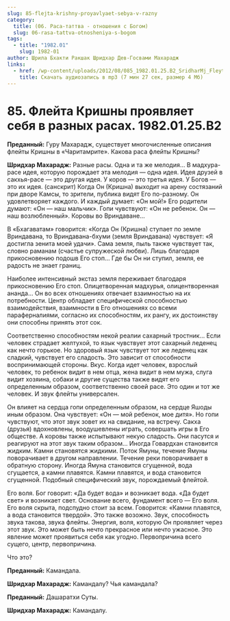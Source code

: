 ```yaml
---
slug: 85-flejta-krishny-proyavlyaet-sebya-v-razny
category:
  title: (06. Раса-таттва - отношения с Богом)
  slug: 06-rasa-tattva-otnosheniya-s-bogom
tags:
  - title: "1982.01"
    slug: 1982-01
author: Шрила Бхакти Ракшак Шридхар Дев-Госвами Махарадж
links:
  - href: /wp-content/uploads/2012/08/085_1982.01.25.B2_SridharMj_Fleyta_Krishny_proyavlyayet_sebya_v_raznyh_rasah.mp3
    title: Скачать аудиозапись в mp3 (7 мин 27 сек, размер 4 Мб)
---
```


# 85. Флейта Кришны проявляет себя в разных расах. 1982.01.25.B2

**Преданный:** Гуру Махарадж, существует многочисленные описания флейты Кришны в «Чаритамрите». Какова раса флейты Кришны?

**Шридхар Махарадж:** Разные расы. Одна и та же мелодия… В мадхура-расе идея, которую порождает эта мелодия — одна идея. Идея друзей в сакхья-расе — это другая идея. У коров — это третья идея. У Богов — это их идея. (санскрит) Когда Он (Кришна) выходит на арену состязаний при дворе Камсы, то зрители, публика видят Его по-разному. Он удовлетворяет каждого. И каждый думает: «Он мой!» Его родители думают: «Он — наш мальчик». Гопи чувствуют: «Он не ребенок. Он — наш возлюбленный». Коровы во Вриндаване…

В «Бхагаватам» говорится: «Когда Он (Кришна) ступает по земле Вриндавана, то Вриндавана-бхуми (земля Вриндавана) чувствует: «Я достигла зенита моей удачи». Сама земля, пыль также чувствует так, словно раманам (счастье супружеской любви). Лишь благодаря прикосновению подошв Его стоп… Где бы Он ни ступил, земля, ее радость не знает границ.

Наиболее интенсивный экстаз земля переживает благодаря прикосновению Его стоп. Олицетворенная мадхурья, олицентворенная ананда… Он во всех отношениях отвечает взаимностью на их потребности. Центр обладает специфической способностью взаимодействия, взаимности в Его отношениях со всеми параферналиями, согласно их способностям, их рангу, их достоинству они способны принять этот сок.

Соответственно способностям некой реалии сахарный тростник… Если человек страдает желтухой, то язык чувствует этот сахарный леденец как нечто горькое. Но здоровый язык чувствует тот же леденец как сладкий, чувствует его сладость. Это зависит от способности воспринимающей стороны. Вкус. Когда идет человек, взрослый человек, то ребенок видит в нем отца, жена видит в нем мужа, слуга видит хозяина, собаки и другие существа также видят его определенным образом, соответственно своей расе. Это один и тот же человек. И звук флейты универсален.

Он влияет на сердца гопи определенным образом, на сердце Яшоды иным образом. Она чувствует: «Он — мой ребенок, мое дитя». Но гопи чувствуют, что этот звук зовет их на свидание, на встречу. Сакха (друзья) вдохновлены, воодушевлены играть, совершать игры в Его обществе. А коровы также испытывают некую сладость. Они пасутся и реагируют на этот звук таким образом… Иногда Говардхан становится жидким. Камни становятся жидкими. Поток Ямуны, течение Ямуны поворачивает в другом направлении. Течение реки поворачивает в обратную сторону. Иногда Ямуна становится сгущенной, вода сгущается, а камни плавятся. Камни плавятся, и вода становится сгущенной. Подобный специфический звук, порождаемый флейтой.

Его воля. Бог говорит: «Да будет вода» и возникает вода. «Да будет свет» и возникает свет. Основание всего, фундамент всего — Его воля. Его воля скрыта, подспудно стоит за всем. Говорится: «Камни плавятся, а вода становится твердой». Это также возожно. Звук, способность звука такова, звука флейты. Энергия, воля, которую Он проявляет через этот звук. Это может быть нечто прекрасное или нечто ужасное. Это явление может проявиться себя как угодно. Первопричина всего сущего, центр, первопричина.

Что это?

**Преданный:** Камандала.

**Шридхар Махарадж:** Камандалу? Чья камандала?

**Преданный:** Дашаратхи Суты.

**Шридхар Махарадж:** Камандалу.


